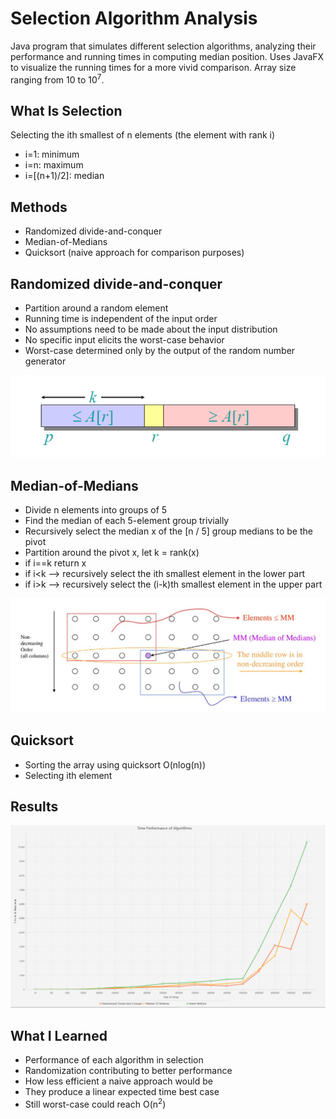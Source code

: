 # Selection Algorithm Analysis
Java program that simulates different selection algorithms, analyzing their performance and running times in computing median position. Uses JavaFX to visualize the running times for a more vivid comparison.
Array size ranging from 10 to 10<sup>7</sup>.

## What Is Selection
Selecting the ith smallest of n elements (the element with rank i)
- i=1: minimum
- i=n: maximum
- i=[(n+1)/2]: median

## Methods
- Randomized divide-and-conquer
- Median-of-Medians
- Quicksort (naive approach for comparison purposes)

## Randomized divide-and-conquer
- Partition around a random element
- Running time is independent of the input order
- No assumptions need to be made about the input distribution
- No specific input elicits the worst-case behavior
- Worst-case determined only by the output of the random number generator

<img src="src/Images/kthSmallest.PNG" >

## Median-of-Medians
- Divide n elements into groups of 5
- Find the median of each 5-element group trivially
- Recursively select the median x of the [n / 5] group medians to be the pivot
- Partition around the pivot x, let k = rank(x)
- if i==k return x
- if i<k --> recursively select the ith smallest element in the lower part
- if i>k --> recursively select the (i-k)th smallest element in the upper part

<img src="src/Images/medianOfMedians.PNG" >

## Quicksort
- Sorting the array using quicksort O(nlog(n))
- Selecting ith element

## Results
<img src="src/Images/output.PNG" >

## What I Learned
- Performance of each algorithm in selection
- Randomization contributing to better performance
- How less efficient a naive approach would be
- They produce a linear expected time best case
- Still worst-case could reach O(n<sup>2</sup>)

